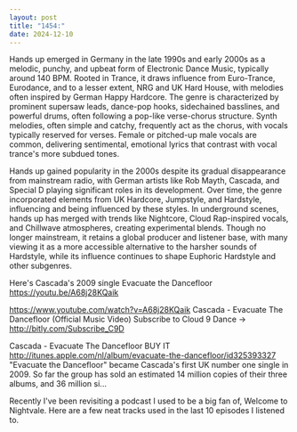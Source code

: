 ```yaml
---
layout: post
title: "1454:"
date: 2024-12-10
---
```


Hands up emerged in Germany in the late 1990s and early 2000s as a melodic, punchy, and upbeat form of Electronic Dance Music, typically around 140 BPM. Rooted in Trance, it draws influence from Euro-Trance, Eurodance, and to a lesser extent, NRG and UK Hard House, with melodies often inspired by German Happy Hardcore. The genre is characterized by prominent supersaw leads, dance-pop hooks, sidechained basslines, and powerful drums, often following a pop-like verse-chorus structure. Synth melodies, often simple and catchy, frequently act as the chorus, with vocals typically reserved for verses. Female or pitched-up male vocals are common, delivering sentimental, emotional lyrics that contrast with vocal trance's more subdued tones.

Hands up gained popularity in the 2000s despite its gradual disappearance from mainstream radio, with German artists like Rob Mayth, Cascada, and Special D playing significant roles in its development. Over time, the genre incorporated elements from UK Hardcore, Jumpstyle, and Hardstyle, influencing and being influenced by these styles. In underground scenes, hands up has merged with trends like Nightcore, Cloud Rap-inspired vocals, and Chillwave atmospheres, creating experimental blends. Though no longer mainstream, it retains a global producer and listener base, with many viewing it as a more accessible alternative to the harsher sounds of Hardstyle, while its influence continues to shape Euphoric Hardstyle and other subgenres.

Here's Cascada's 2009 single Evacuate the Dancefloor
https://youtu.be/A68j28KQaik

https://www.youtube.com/watch?v=A68j28KQaik
Cascada - Evacuate The Dancefloor (Official Music Video)
Subscribe to Cloud 9 Dance → http://bitly.com/Subscribe_C9D

Cascada - Evacuate The Dancefloor BUY IT http://itunes.apple.com/nl/album/evacuate-the-dancefloor/id325393327
"Evacuate the Dancefloor" became Cascada's first UK number one single in 2009. So far the group has sold an estimated 14 million copies of their three albums, and 36 million si...


Recently I've been revisiting a podcast I used to be a big fan of, Welcome to Nightvale. Here are a few neat tracks used in the last 10 episodes I listened to.
